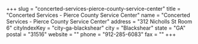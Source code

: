 +++
slug = "concerted-services-pierce-county-service-center"
title = "Concerted Services - Pierce County Service Center"
name = "Concerted Services - Pierce County Service Center"
address = "312 Nicholls St Room 6"
cityIndexKey = "city-ga-blackshear"
city = "Blackshear"
state = "GA"
postal = "31516"
website = ""
phone = "912-285-6083"
fax = ""
+++
